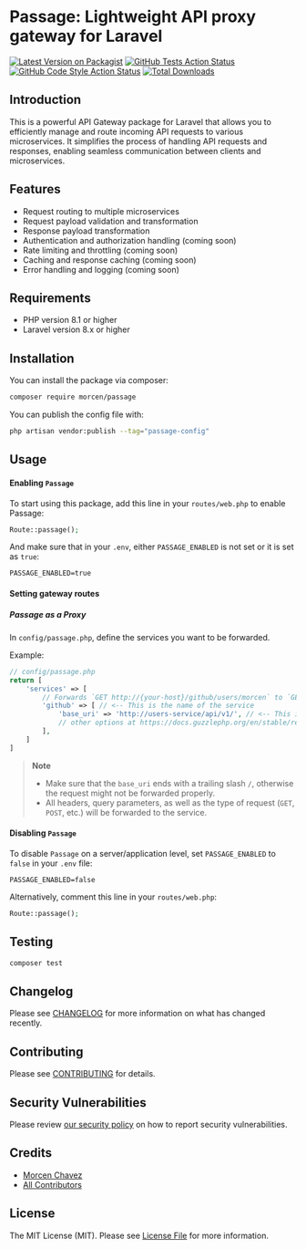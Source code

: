 # Passage: Lightweight API proxy gateway for Laravel

[![Latest Version on Packagist](https://img.shields.io/packagist/v/morcen/passage.svg?style=flat-square)](https://packagist.org/packages/morcen/passage)
[![GitHub Tests Action Status](https://img.shields.io/github/actions/workflow/status/morcen/passage/run-tests.yml?branch=main&label=tests&style=flat-square)](https://github.com/morcen/passage/actions?query=workflow%3Arun-tests+branch%3Amain)
[![GitHub Code Style Action Status](https://img.shields.io/github/actions/workflow/status/morcen/passage/fix-php-code-style-issues.yml?branch=main&label=code%20style&style=flat-square)](https://github.com/morcen/passage/actions?query=workflow%3A"Fix+PHP+code+style+issues"+branch%3Amain)
[![Total Downloads](https://img.shields.io/packagist/dt/morcen/passage.svg?style=flat-square)](https://packagist.org/packages/morcen/passage)

## Introduction

This is a powerful API Gateway package for Laravel that allows you to efficiently manage and route incoming API requests to various microservices. It simplifies the process of handling API requests and responses, enabling seamless communication between clients and microservices.

## Features

- Request routing to multiple microservices
- Request payload validation and transformation
- Response payload transformation
- Authentication and authorization handling (coming soon)
- Rate limiting and throttling (coming soon)
- Caching and response caching (coming soon)
- Error handling and logging (coming soon)

## Requirements

- PHP version 8.1 or higher
- Laravel version 8.x or higher

## Installation

You can install the package via composer:

```bash
composer require morcen/passage
```

You can publish the config file with:

```bash
php artisan vendor:publish --tag="passage-config"
```


## Usage

#### Enabling `Passage`
To start using this package, add this line in your `routes/web.php` to enable Passage:
```php
Route::passage();
```

And make sure that in your `.env`, either `PASSAGE_ENABLED` is not set or it is set as `true`:
```env
PASSAGE_ENABLED=true
```

#### Setting gateway routes
##### Passage as a Proxy
In `config/passage.php`, define the services you want to be forwarded.

Example:
```php
// config/passage.php
return [
    'services' => [
        // Forwards `GET http://{your-host}/github/users/morcen` to `GET https://api.github.com/users/morcen`:
        'github' => [ // <-- This is the name of the service
            'base_uri' => 'http://users-service/api/v1/', // <-- This is where the request will be forwarded to
            // other options at https://docs.guzzlephp.org/en/stable/request-options.html
        ],
    ]
]
```
> **Note**
> - Make sure that the `base_uri` ends with a trailing slash `/`, otherwise the request might not be forwarded properly.
> - All headers, query parameters, as well as the type of request (`GET`, `POST`, etc.) will be forwarded to the service.

#### Disabling `Passage`
To disable `Passage` on a server/application level, set `PASSAGE_ENABLED` to `false` in your `.env` file:
```env
PASSAGE_ENABLED=false
```

Alternatively, comment this line in your `routes/web.php`:
```php
Route::passage();
```

## Testing

```bash
composer test
```

## Changelog

Please see [CHANGELOG](CHANGELOG.md) for more information on what has changed recently.

## Contributing

Please see [CONTRIBUTING](CONTRIBUTING.md) for details.

## Security Vulnerabilities

Please review [our security policy](../../security/policy) on how to report security vulnerabilities.

## Credits

- [Morcen Chavez](https://github.com/morcen)
- [All Contributors](../../contributors)

## License

The MIT License (MIT). Please see [License File](LICENSE.md) for more information.
